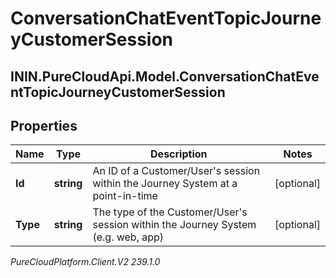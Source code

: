# ConversationChatEventTopicJourneyCustomerSession

## ININ.PureCloudApi.Model.ConversationChatEventTopicJourneyCustomerSession

## Properties

|Name | Type | Description | Notes|
|------------ | ------------- | ------------- | -------------|
| **Id** | **string** | An ID of a Customer/User&#39;s session within the Journey System at a point-in-time | [optional] |
| **Type** | **string** | The type of the Customer/User&#39;s session within the Journey System (e.g. web, app) | [optional] |



_PureCloudPlatform.Client.V2 239.1.0_
